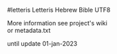 #letteris
Letteris Hebrew Bible UTF8 <br>

More information see project's wiki <br>
or metadata.txt <br>

until update 01-jan-2023


